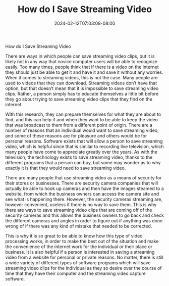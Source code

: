 ﻿---
title: "How do I Save Streaming Video"
date: 2024-02-12T07:03:08-08:00
description: "video streaming Tips for Web Success"
featured_image: "/images/video streaming.jpg"
tags: ["video streaming"]
---

How do I Save Streaming Video

There are ways in which people can save streaming video clips, but it is likely not in any way that novice computer users will be able to recognize easily.  Too many times, people think that if there is a video on the internet they should just be able to get it and have it and save it without any worries.  When it comes to streaming videos, this is not the case.  Many people are used to videos that they can download.  Streaming videos don’t have that option, but that doesn’t mean that it is impossible to save streaming video clips.  Rather, a person simply has to educate themselves a little bit before they go about trying to save streaming video clips that they find on the internet.

With this research, they can prepare themselves for what they are about to find, and this can help if and when they want to be able to keep the video that was broadcast to them from a different point of origin.  There are a number of reasons that an individual would want to save streaming video, and some of these reasons are for pleasure and others would be for personal reasons.  Software exists that will allow a person to save streaming video, which is helpful since that is similar to recording live television, which many people have come to appreciate greatly over the years.  As with the television, the technology exists to save streaming video, thanks to the different programs that a person can buy, but some may wonder as to why exactly it is that they would need to save streaming video.

There are many people that use streaming video as a means of security for their stores or businesses.  There are security camera companies that will actually be able to hook up cameras and then have the images steamed to a website, from which the business owners can access the camera site and see what is happening there.  However, the security cameras streaming are, however convenient, useless if there is no way to save them.  This is why there are ways to save streaming video clips that are coming off of the security cameras and this allows the business owners to go back and check the different cameras and angles in order to figure out if anything was done wrong of if there was any kind of mistake that needed to be corrected.

This is why it is so great to be able to know how this type of video processing works, in order to make the best out of the situation and make the convenience of the internet work for the individual or their place or business.   It is also helpful if a person is interested in saving a streaming video from a website for personal or private reasons.  No matter, there is still a wide variety of different types of software programs which will save streaming video clips for the individual as they so desire over the course of time that they have their computer and the streaming video capture software.

